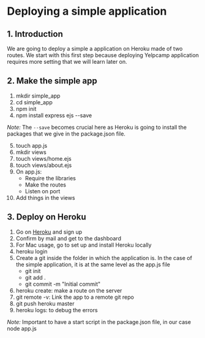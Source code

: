 # Deploying a simple application

## 1. Introduction

We are going to deploy a simple a application on Heroku made of two routes. We start with this first step because deploying Yelpcamp application requires more setting that we will learn later on.

## 2. Make the simple app

1. mkdir simple_app
2. cd simple_app
3. npm init
4. npm install express ejs --save

*Note:* The `--save` becomes crucial here as Heroku is going to install the packages that we give in the package.json file.

5. touch app.js
6. mkdir views
7. touch views/home.ejs
8. touch views/about.ejs
9. On app.js:
    - Require the libraries
    - Make the routes
    - Listen on port
10. Add things in the views

## 3. Deploy on Heroku

1. Go on [Heroku](https://www.heroku.com/) and sign up
2. Confirm by mail and get to the dashboard
3. For Mac usage, go to set up and install Heroku locally
4. heroku login
5. Create a git inside the folder in which the application is. In the case of the simple application, it is at the same level as the app.js file
    - git init
    - git add .
    - git commit -m "Initial commit"
6. heroku create: make a route on the server
7. git remote -v: Link the app to a remote git repo
8. git push heroku master
9. heroku logs: to debug the errors

*Note:* Important to have a start script in the package.json file, in our case node app.js
